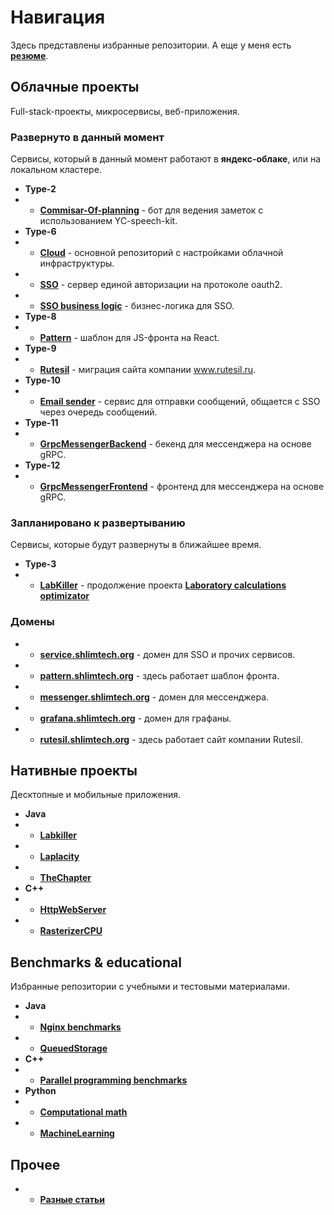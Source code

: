 # Навигация

Здесь представлены избранные репозитории.
А еще у меня есть [**резюме**](https://github.com/timattt/Tmp/blob/main/Articles/CV.pdf).

## Облачные проекты

Full-stack-проекты, микросервисы, веб-приложения.

### Развернуто в данный момент

Сервисы, который в данный момент работают в **яндекс-облаке**, или на локальном кластере.

* **Type-2**
* * [**Commisar-Of-planning**](https://github.com/timattt/TypeTwo) - бот для ведения заметок с использованием YC-speech-kit.
* **Type-6**
* * [**Cloud**](https://github.com/timattt/TypeSixCloud) - основной репозиторий с настройками облачной инфраструктуры.
* * [**SSO**](https://github.com/timattt/TypeSix) - сервер единой авторизации на протоколе oauth2.
* * [**SSO business logic**](https://github.com/timattt/TypeSixDataBaseCommon) - бизнес-логика для SSO.
* **Type-8**
* * [**Pattern**](https://github.com/timattt/TypeEight) - шаблон для JS-фронта на React.
* **Type-9**
* * [**Rutesil**](https://github.com/timattt/TypeNine) - миграция сайта компании www.rutesil.ru.
* **Type-10**
* * [**Email sender**](https://github.com/timattt/TypeTen) - сервис для отправки сообщений, общается с SSO через очередь сообщений.
* **Type-11**
* * [**GrpcMessengerBackend**](https://github.com/timattt/TypeEleven) - бекенд для мессенджера на основе gRPC.
* **Type-12**
* * [**GrpcMessengerFrontend**](https://github.com/timattt/TypeTwelve) - фронтенд для мессенджера на основе gRPC.

### Запланировано к развертыванию

Сервисы, которые будут развернуты в ближайшее время.

* **Type-3**
* * [**LabKiller**](https://github.com/timattt/TypeThree) - продолжение проекта [**Laboratory calculations optimizator**](https://github.com/timattt/Laboratory-calculations-optimizator)

### Домены

* * [**service.shlimtech.org**](https://service.shlimtech.org/sso/pages/login) - домен для SSO и прочих сервисов.
* * [**pattern.shlimtech.org**](https://pattern.shlimtech.org) - здесь работает шаблон фронта.
* * [**messenger.shlimtech.org**](https://messenger.shlimtech.org) - домен для мессенджера.
* * [**grafana.shlimtech.org**](https://grafana.shlimtech.org) - домен для графаны.
* * [**rutesil.shlimtech.org**](https://rutesil.shlimtech.org) - здесь работает сайт компании Rutesil.

## Нативные проекты

Десктопные и мобильные приложения.

* **Java**
* * [**Labkiller**](https://github.com/timattt/Laboratory-calculations-optimizator)
* * [**Laplacity**](https://github.com/timattt/Laplacity)
* * [**TheChapter**](https://github.com/timattt/TheChapterLegacy)
* **C++**
* * [**HttpWebServer**](https://github.com/timattt/HttpServer)
* * [**RasterizerCPU**](https://github.com/timattt/Rasterizer-CPU)

## Benchmarks & educational

Избранные репозитории с учебными и тестовыми материалами.

* **Java**
* * [**Nginx benchmarks**](https://github.com/timattt/NginxBenchmarks)
* * [**QueuedStorage**](https://github.com/timattt/QueuedStorage)
* **C++** 
* * [**Parallel programming benchmarks**](https://github.com/timattt/Parallel-programming)
* **Python** 
* * [**Computational math**](https://github.com/timattt/Computational-math)
* * [**MachineLearning**](https://github.com/timattt/ML) 

## Прочее

* * [**Разные статьи**](https://github.com/timattt/Tmp)

